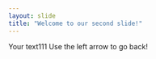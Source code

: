 ```yaml
---
layout: slide
title: "Welcome to our second slide!"
---
```

Your text111
Use the left arrow to go back!
